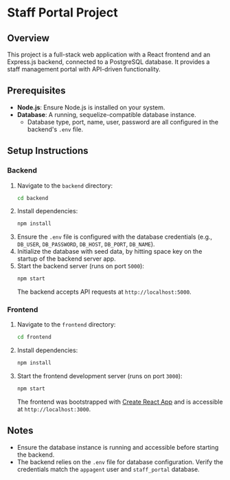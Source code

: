 # Staff Portal Project

## Overview
This project is a full-stack web application with a React frontend and an Express.js backend, connected to a PostgreSQL database. It provides a staff management portal with API-driven functionality.

## Prerequisites
- **Node.js**: Ensure Node.js is installed on your system.
- **Database**: A running, sequelize-compatible database instance. 
  - Database type, port, name, user, password are all configured in the backend's `.env` file.

## Setup Instructions

### Backend
1. Navigate to the `backend` directory:
   ```bash
   cd backend
   ```
2. Install dependencies:
   ```bash
   npm install
   ```
3. Ensure the `.env` file is configured with the database credentials (e.g., `DB_USER`, `DB_PASSWORD`, `DB_HOST`, `DB_PORT`, `DB_NAME`).
4. Initialize the database with seed data, by hitting space key on the startup of the backend server app.
5. Start the backend server (runs on port `5000`):
   ```bash
   npm start
   ```
   The backend accepts API requests at `http://localhost:5000`.

### Frontend
1. Navigate to the `frontend` directory:
   ```bash
   cd frontend
   ```
2. Install dependencies:
   ```bash
   npm install
   ```
3. Start the frontend development server (runs on port `3000`):
   ```bash
   npm start
   ```
   The frontend was bootstrapped with [Create React App](https://github.com/facebook/create-react-app) and is accessible at `http://localhost:3000`.

## Notes
- Ensure the database instance is running and accessible before starting the backend.
- The backend relies on the `.env` file for database configuration. Verify the credentials match the `appagent` user and `staff_portal` database.
